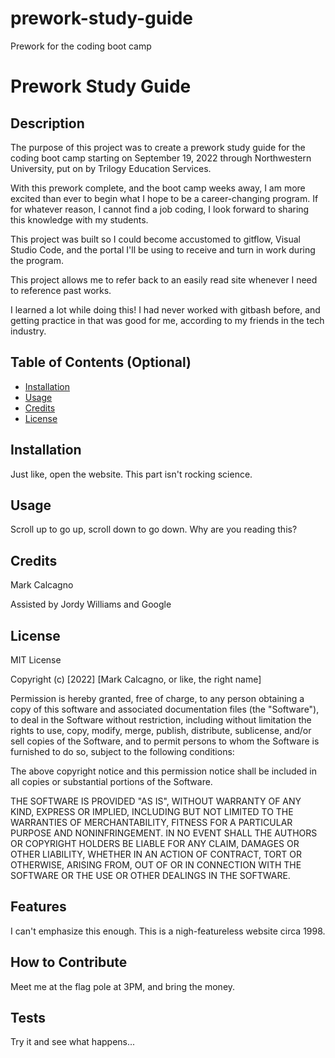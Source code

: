 # prework-study-guide

Prework for the coding boot camp

# Prework Study Guide

## Description

The purpose of this project was to create a prework study guide for the coding boot camp starting on September 19, 2022 through Northwestern University, put on by Trilogy Education Services.

With this prework complete, and the boot camp weeks away, I am more excited than ever to begin what I hope to be a career-changing program. If for whatever reason, I cannot find a job coding, I look forward to sharing this knowledge with my students.

This project was built so I could become accustomed to gitflow, Visual Studio Code, and the portal I'll be using to receive and turn in work during the program.

This project allows me to refer back to an easily read site whenever I need to reference past works.

I learned a lot while doing this! I had never worked with gitbash before, and getting practice in that was good for me, according to my friends in the tech industry.

## Table of Contents (Optional)

- [Installation](#installation)
- [Usage](#usage)
- [Credits](#credits)
- [License](#license)

## Installation

Just like, open the website. This part isn't rocking science.

## Usage

Scroll up to go up, scroll down to go down. Why are you reading this?

## Credits

Mark Calcagno

Assisted by Jordy Williams and Google

## License

MIT License

Copyright (c) [2022] [Mark Calcagno, or like, the right name]

Permission is hereby granted, free of charge, to any person obtaining a copy
of this software and associated documentation files (the "Software"), to deal
in the Software without restriction, including without limitation the rights
to use, copy, modify, merge, publish, distribute, sublicense, and/or sell
copies of the Software, and to permit persons to whom the Software is
furnished to do so, subject to the following conditions:

The above copyright notice and this permission notice shall be included in all
copies or substantial portions of the Software.

THE SOFTWARE IS PROVIDED "AS IS", WITHOUT WARRANTY OF ANY KIND, EXPRESS OR
IMPLIED, INCLUDING BUT NOT LIMITED TO THE WARRANTIES OF MERCHANTABILITY,
FITNESS FOR A PARTICULAR PURPOSE AND NONINFRINGEMENT. IN NO EVENT SHALL THE
AUTHORS OR COPYRIGHT HOLDERS BE LIABLE FOR ANY CLAIM, DAMAGES OR OTHER
LIABILITY, WHETHER IN AN ACTION OF CONTRACT, TORT OR OTHERWISE, ARISING FROM,
OUT OF OR IN CONNECTION WITH THE SOFTWARE OR THE USE OR OTHER DEALINGS IN THE
SOFTWARE.

## Features

I can't emphasize this enough. This is a nigh-featureless website circa 1998.

## How to Contribute

Meet me at the flag pole at 3PM, and bring the money.

## Tests

Try it and see what happens...
